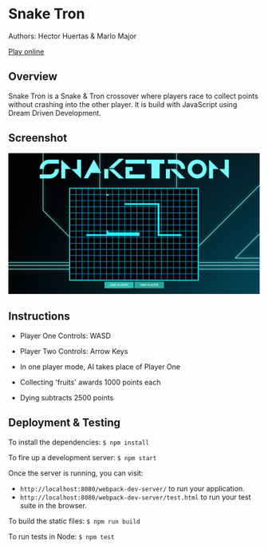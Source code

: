 # Snake Tron

Authors: Hector Huertas & Marlo Major

[Play online](http://hectorhuertas.github.io/snake-tron/)

## Overview

Snake Tron is a Snake & Tron crossover where players race to collect points without crashing into the other player. It is build with JavaScript using Dream Driven Development.

## Screenshot

![Screenshot](./lib/assets/images/snake-tron-screenshot.png)

## Instructions

* Player One Controls: WASD

* Player Two Controls: Arrow Keys

* In one player mode, AI takes place of Player One

* Collecting 'fruits' awards 1000 points each

* Dying subtracts 2500 points

## Deployment & Testing

To install the dependencies: `$ npm install `

To fire up a development server: `$ npm start`


Once the server is running, you can visit:

* `http://localhost:8080/webpack-dev-server/` to run your application.
* `http://localhost:8080/webpack-dev-server/test.html` to run your test suite in the browser.

To build the static files: `$ npm run build `

To run tests in Node: `$ npm test `
